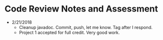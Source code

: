 # Code Review Notes and Assessment

- 2/21/2018
    - Cleanup javadoc. Commit, push, let me know. Tag after I respond.
    - Project 1 accepted for full credit. Very good work.
